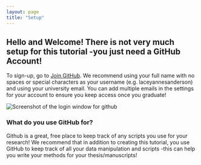 ```yaml
---
layout: page
title: "Setup"
---
```


## Hello and Welcome! There is not very much setup for this tutorial -you just need a GitHub Account!

To sign-up, go to [Join GitHub](https://docs.github.com/en/free-pro-team@latest/github/getting-started-with-github/signing-up-for-a-new-github-account). We recommend using your full name with no spaces or special characters as your username (e.g. laceyannesanderson) and using your university email. You can add multiple emails in the settings for your account to ensure you keep access once you graduate!

![Screenshot of the login window for github](https://knowpulse-knowledgebase.github.io/howto-create-lesson/fig/create_lesson-setup-1.png)

### What do you use GitHub for?

Github is a great, free place to keep track of any scripts you use for your research! We recommend that in addition to creating this tutorial, you use GitHub to keep track of all your data manipulation and scripts -this can help you write your methods for your thesis/manuscripts!
